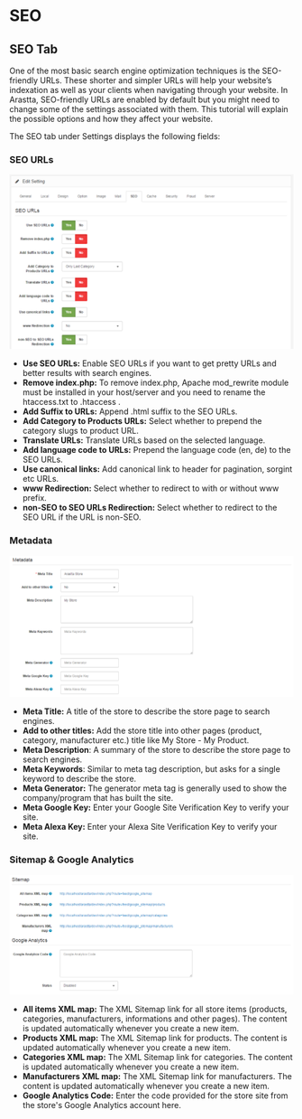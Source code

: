 SEO
===

SEO Tab
-------

One of the most basic search engine optimization techniques is the SEO-friendly URLs. These shorter and simpler URLs will help your website’s indexation as well as your clients when navigating through your website. In Arastta, SEO-friendly URLs are enabled by default but you might need to change some of the settings associated with them. This tutorial will explain the possible options and how they affect your website.

The SEO tab under Settings displays the following fields:

### SEO URLs

![settings seo tab](_images/settings-seo-1-tab.png)

- **Use SEO URLs:** Enable SEO URLs if you want to get pretty URLs and better results with search engines.
- **Remove index.php:** To remove index.php, Apache mod_rewrite module must be installed in your host/server and you need to rename the htaccess.txt to .htaccess .
- **Add Suffix to URLs:** Append .html suffix to the SEO URLs.
- **Add Category to Products URLs:** Select whether to prepend the category slugs to product URL.
- **Translate URLs:** Translate URLs based on the selected language. 
- **Add language code to URLs:** Prepend the language code (en, de) to the SEO URLs.
- **Use canonical links:** Add canonical link to header for pagination, sorgint etc URLs.
- **www Redirection:** Select whether to redirect to with or without www prefix.
- **non-SEO to SEO URLs Redirection:** Select whether to redirect to the SEO URL if the URL is non-SEO.

### Metadata

![settings seo tab](_images/settings-seo-2-tab.png)

- **Meta Title:** A title of the store to describe the store page to search engines.
- **Add to other titles:** Add the store title into other pages (product, category, manufacturer etc.) title like My Store - My Product.
- **Meta Description**: A summary of the store to describe the store page to search engines.
- **Meta Keywords**: Similar to meta tag description, but asks for a single keyword to describe the store.
- **Meta Generator:** The generator meta tag is generally used to show the company/program that has built the site.
- **Meta Google Key:** Enter your Google Site Verification Key to verify your site.
- **Meta Alexa Key:** Enter your Alexa Site Verification Key to verify your site.

### Sitemap & Google Analytics

![settings seo tab](_images/settings-seo-3-tab.png)

- **All items XML map:** The XML Sitemap link for all store items (products, categories, manufacturers, informations and other pages). The content is updated automatically whenever you create a new item.
- **Products XML map:** The XML Sitemap link for products. The content is updated automatically whenever you create a new item.
- **Categories XML map:** The XML Sitemap link for categories. The content is updated automatically whenever you create a new item.
- **Manufacturers XML map:** The XML Sitemap link for manufacturers. The content is updated automatically whenever you create a new item.
- **Google Analytics Code:** Enter the code provided for the store site from the store's Google Analytics account here.
